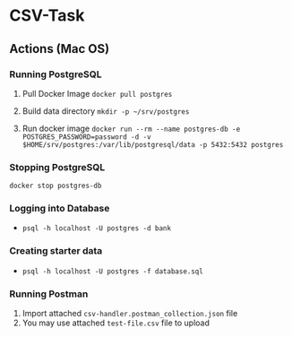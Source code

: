 # CSV-Task

## Actions (Mac OS)
### Running PostgreSQL
1. Pull Docker Image
   `docker pull postgres`

2. Build data directory
   `mkdir -p ~/srv/postgres`

3. Run docker image
   `docker run --rm --name postgres-db -e POSTGRES_PASSWORD=password -d -v $HOME/srv/postgres:/var/lib/postgresql/data -p 5432:5432 postgres`

### Stopping PostgreSQL
`docker stop postgres-db`

### Logging into Database
* `psql -h localhost -U postgres -d bank`

### Creating starter data
* `psql -h localhost -U postgres -f database.sql`

### Running Postman
1. Import attached `csv-handler.postman_collection.json` file
2. You may use attached `test-file.csv` file to upload
